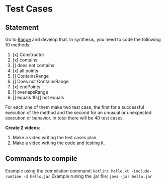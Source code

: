 # Test Cases

## Statement

Go to [Range](https://codingdojo.org/kata/Range/) and develop that. In synthesis, you need to code the following 10 methods:

1. [x] Constructor
2. [x] contains
3. [] does not contains
4. [x] all points
5. [] ContainsRange
6. [] Does not ContainsRange
7. [x] endPoints
8. [] overlapsRange
9. [] equals
10.[] not equals

For each one of them make two test case, the first for a successful execution of the method and the second for an unusual or unexpected execution or behavior. In total there will be 40 test cases.

**Create 2 videos**:

1. Make a video writing the test cases plan.
2. Make a video writing the code and testing it.

## Commands to compile

Example using the compilation command: `kotlinc hello.kt -include-runtime -d hello.jar`
Example runing the .jar file: `java -jar hello.jar`
